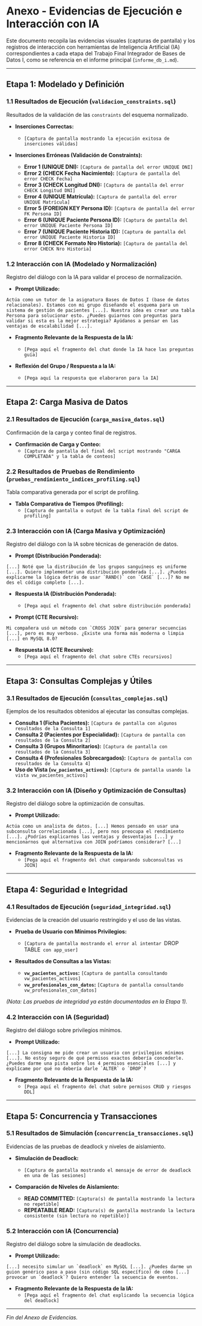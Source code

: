 # Anexo - Evidencias de Ejecución e Interacción con IA

Este documento recopila las evidencias visuales (capturas de pantalla) y los registros de interacción con herramientas de Inteligencia Artificial (IA) correspondientes a cada etapa del Trabajo Final Integrador de Bases de Datos I, como se referencia en el informe principal (`informe_db_i.md`).

---

## Etapa 1: Modelado y Definición

### 1.1 Resultados de Ejecución (`validacion_constraints.sql`)

Resultados de la validación de las `constraints` del esquema normalizado.

- **Inserciones Correctas:**

  - `[Captura de pantalla mostrando la ejecución exitosa de inserciones válidas]`

- **Inserciones Erróneas (Validación de Constraints):**
  - **Error 1 (UNIQUE DNI):** `[Captura de pantalla del error UNIQUE DNI]`
  - **Error 2 (CHECK Fecha Nacimiento):** `[Captura de pantalla del error CHECK Fecha]`
  - **Error 3 (CHECK Longitud DNI):** `[Captura de pantalla del error CHECK Longitud DNI]`
  - **Error 4 (UNIQUE Matrícula):** `[Captura de pantalla del error UNIQUE Matrícula]`
  - **Error 5 (FOREIGN KEY Persona ID):** `[Captura de pantalla del error FK Persona ID]`
  - **Error 6 (UNIQUE Paciente Persona ID):** `[Captura de pantalla del error UNIQUE Paciente Persona ID]`
  - **Error 7 (UNIQUE Paciente Historia ID):** `[Captura de pantalla del error UNIQUE Paciente Historia ID]`
  - **Error 8 (CHECK Formato Nro Historia):** `[Captura de pantalla del error CHECK Nro Historia]`

### 1.2 Interacción con IA (Modelado y Normalización)

Registro del diálogo con la IA para validar el proceso de normalización.

- **Prompt Utilizado:**

```plaintext
Actúa como un tutor de la asignatura Bases de Datos I (base de datos relacionales). Estamos con mi grupo diseñando el esquema para un sistema de gestión de pacientes [...]. Nuestra idea es crear una tabla Persona para solucionar esto. ¿Puedes guiarnos con preguntas para validar si esta es la mejor estrategia? Ayúdanos a pensar en las ventajas de escalabilidad [...].
```

- **Fragmento Relevante de la Respuesta de la IA:**

  - `[Pega aquí el fragmento del chat donde la IA hace las preguntas guía]`

- **Reflexión del Grupo / Respuesta a la IA:**
  - `[Pega aquí la respuesta que elaboraron para la IA]`

---

## Etapa 2: Carga Masiva de Datos

### 2.1 Resultados de Ejecución (`carga_masiva_datos.sql`)

Confirmación de la carga y conteo final de registros.

- **Confirmación de Carga y Conteo:**
  - `[Captura de pantalla del final del script mostrando "CARGA COMPLETADA" y la tabla de conteos]`

### 2.2 Resultados de Pruebas de Rendimiento (`pruebas_rendimiento_indices_profiling.sql`)

Tabla comparativa generada por el script de profiling.

- **Tabla Comparativa de Tiempos (Profiling):**
  - `[Captura de pantalla o output de la tabla final del script de profiling]`

### 2.3 Interacción con IA (Carga Masiva y Optimización)

Registro del diálogo con la IA sobre técnicas de generación de datos.

- **Prompt (Distribución Ponderada):**

```plaintext
[...] Noté que la distribución de los grupos sanguíneos es uniforme [...]. Quiero implementar una distribución ponderada [...]. ¿Puedes explicarme la lógica detrás de usar `RAND()` con `CASE` [...]? No me des el código completo [...].
```

- **Respuesta IA (Distribución Ponderada):**

  - `[Pega aquí el fragmento del chat sobre distribución ponderada]`

- **Prompt (CTE Recursivo):**

```plaintext
Mi compañera usó un método con `CROSS JOIN` para generar secuencias [...], pero es muy verboso. ¿Existe una forma más moderna o limpia [...] en MySQL 8.0?
```

- **Respuesta IA (CTE Recursivo):**
  - `[Pega aquí el fragmento del chat sobre CTEs recursivos]`

---

## Etapa 3: Consultas Complejas y Útiles

### 3.1 Resultados de Ejecución (`consultas_complejas.sql`)

Ejemplos de los resultados obtenidos al ejecutar las consultas complejas.

- **Consulta 1 (Ficha Pacientes):** `[Captura de pantalla con algunos resultados de la Consulta 1]`
- **Consulta 2 (Pacientes por Especialidad):** `[Captura de pantalla con resultados de la Consulta 2]`
- **Consulta 3 (Grupos Minoritarios):** `[Captura de pantalla con resultados de la Consulta 3]`
- **Consulta 4 (Profesionales Sobrecargados):** `[Captura de pantalla con resultados de la Consulta 4]`
- **Uso de Vista (`vw_pacientes_activos`):** `[Captura de pantalla usando la vista vw_pacientes_activos]`

### 3.2 Interacción con IA (Diseño y Optimización de Consultas)

Registro del diálogo sobre la optimización de consultas.

- **Prompt Utilizado:**

```plaintext
Actúa como un analista de datos. [...] Hemos pensado en usar una subconsulta correlacionada [...], pero nos preocupa el rendimiento [...]. ¿Podrías explicarnos las ventajas y desventajas [...] y mencionarnos qué alternativa con JOIN podríamos considerar? [...]
```

- **Fragmento Relevante de la Respuesta de la IA:**
  - `[Pega aquí el fragmento del chat comparando subconsultas vs JOIN]`

---

## Etapa 4: Seguridad e Integridad

### 4.1 Resultados de Ejecución (`seguridad_integridad.sql`)

Evidencias de la creación del usuario restringido y el uso de las vistas.

- **Prueba de Usuario con Mínimos Privilegios:**

  - `[Captura de pantalla mostrando el error al intentar `DROP TABLE` con app_user]`

- **Resultados de Consultas a las Vistas:**
  - **`vw_pacientes_activos`:** `[Captura de pantalla consultando vw_pacientes_activos]`
  - **`vw_profesionales_con_datos`:** `[Captura de pantalla consultando vw_profesionales_con_datos]`

_(Nota: Las pruebas de integridad ya están documentadas en la Etapa 1)._

### 4.2 Interacción con IA (Seguridad)

Registro del diálogo sobre privilegios mínimos.

- **Prompt Utilizado:**

```plaintext
[...] La consigna me pide crear un usuario con privilegios mínimos [...]. No estoy seguro de qué permisos exactos debería concederle. ¿Puedes darme una pista sobre los 4 permisos esenciales [...] y explícame por qué no debería darle `ALTER` o `DROP`?
```

- **Fragmento Relevante de la Respuesta de la IA:**
  - `[Pega aquí el fragmento del chat sobre permisos CRUD y riesgos DDL]`

---

## Etapa 5: Concurrencia y Transacciones

### 5.1 Resultados de Simulación (`concurrencia_transacciones.sql`)

Evidencias de las pruebas de deadlock y niveles de aislamiento.

- **Simulación de Deadlock:**

  - `[Captura de pantalla mostrando el mensaje de error de deadlock en una de las sesiones]`

- **Comparación de Niveles de Aislamiento:**
  - **READ COMMITTED:** `[Captura(s) de pantalla mostrando la lectura no repetible]`
  - **REPEATABLE READ:** `[Captura(s) de pantalla mostrando la lectura consistente (sin lectura no repetible)]`

### 5.2 Interacción con IA (Concurrencia)

Registro del diálogo sobre la simulación de deadlocks.

- **Prompt Utilizado:**

```plaintext
[...] necesito simular un `deadlock` en MySQL [...]. ¿Puedes darme un guion genérico paso a paso (sin código SQL específico) de cómo [...] provocar un `deadlock`? Quiero entender la secuencia de eventos.
```

- **Fragmento Relevante de la Respuesta de la IA:**
  - `[Pega aquí el fragmento del chat explicando la secuencia lógica del deadlock]`

---

_Fin del Anexo de Evidencias._
